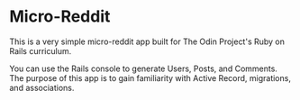 # Micro-Reddit

This is a very simple micro-reddit app built for The Odin Project's Ruby on Rails curriculum.

You can use the Rails console to generate Users, Posts, and Comments. The purpose of this app is to gain familiarity with Active Record, migrations, and associations.
